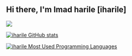 ## Hi there, I'm Imad harile [iharile]  


![](https://badge.mediaplus.ma/binary/iharile)


[![iharile GitHub stats](https://github-readme-stats.vercel.app/api?username=orbiay&show_icons=true&theme=radical)](https://github.com/imaddine1)

[![iharile Most Used Programming Languages](https://github-readme-stats.vercel.app/api/top-langs/?username=orbiay&layout=compact&hide_border=true&theme=darcula&bg_color=00000000&langs_count=6)](https://github.com/imaddine1)
